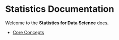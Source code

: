 # Statistics Documentation

Welcome to the **Statistics for Data Science** docs.

- [Core Concepts](./statistics.md)
